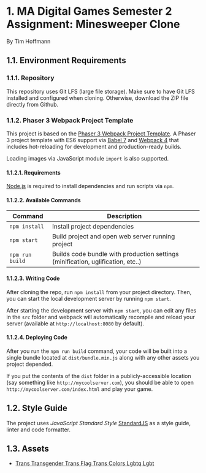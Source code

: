 # 1. MA Digital Games Semester 2 Assignment: Minesweeper Clone

By Tim Hoffmann

## 1.1. Environment Requirements

### 1.1.1. Repository

This repository uses Git LFS (large file storage). Make sure to have Git LFS installed and configured when cloning. Otherwise, download the ZIP file directly from Github.

### 1.1.2. Phaser 3 Webpack Project Template

This project is based on the [Phaser 3 Webpack Project Template](https://github.com/photonstorm/phaser3-project-template).
A Phaser 3 project template with ES6 support via [Babel 7](https://babeljs.io/) and [Webpack 4](https://webpack.js.org/)
that includes hot-reloading for development and production-ready builds.

Loading images via JavaScript module `import` is also supported.

#### 1.1.2.1. Requirements

[Node.js](https://nodejs.org) is required to install dependencies and run scripts via `npm`.

#### 1.1.2.2. Available Commands

| Command         | Description                                                                     |
| --------------- | ------------------------------------------------------------------------------- |
| `npm install`   | Install project dependencies                                                    |
| `npm start`     | Build project and open web server running project                               |
| `npm run build` | Builds code bundle with production settings (minification, uglification, etc..) |

#### 1.1.2.3. Writing Code

After cloning the repo, run `npm install` from your project directory. Then, you can start the local development
server by running `npm start`.

After starting the development server with `npm start`, you can edit any files in the `src` folder
and webpack will automatically recompile and reload your server (available at `http://localhost:8080`
by default).

#### 1.1.2.4. Deploying Code

After you run the `npm run build` command, your code will be built into a single bundle located at 
`dist/bundle.min.js` along with any other assets you project depended. 

If you put the contents of the `dist` folder in a publicly-accessible location (say something like `http://mycoolserver.com`), 
you should be able to open `http://mycoolserver.com/index.html` and play your game.

## 1.2. Style Guide

The project uses _JavaScript Standard Style_ [StandardJS](https://standardjs.com/index.html) as a style guide, linter and code formatter.

## 1.3. Assets

- [Trans Transgender Trans Flag Trans Colors Lgbtq Lgbt](https://www.nicepng.com/ourpic/u2e6a9e6t4y3i1i1_trans-transgender-trans-flag-trans-colors-lgbtq-lgbt/)
